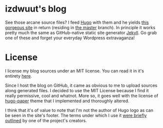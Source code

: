 # izdwuut's blog
See those arcane source files? I feed [Hugo](https://gohugo.io/) with them and he yields [this gorgeous site](https://izdwuut.github.io
) in return (residing in [the master](https://github.com/izdwuut/izdwuut.github.io/tree/master) branch). In principle it works pretty much the same as GitHub-native static site generator [Jekyll](https://jekyllrb.com/). Go grab one of these and forget your everyday Wordpress extravaganza!

# License
I license my blog sources under an MIT license. You can read it in it's entirety [here](https://github.com/izdwuut/izdwuut.github.io/blob/dev/LICENSE).

Since I host the blog on GitHub, it came as obvious to me to upload sources along generated files. I decided to use the MIT License because I find it really permissive, cool and whatnot. More so, it goes well with the license of [hugo-paper](https://themes.gohugo.io/hugo-paper/) theme that I implemented and thoroughly altered.

I think that it's of value to note that I'm not the author of Hugo logo as can be seen in the site's footer. 
The terms under which I use it [were briefly outlined](https://discourse.gohugo.io/t/hugo-logo-terms-of-use/3422/5) by one of the project's creators.
